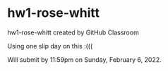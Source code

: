 # hw1-rose-whitt
hw1-rose-whitt created by GitHub Classroom

Using one slip day on this :(((

Will submit by 11:59pm on Sunday, February 6, 2022.
